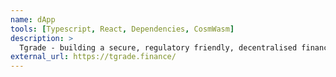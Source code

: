 ```yaml
---
name: dApp
tools: [Typescript, React, Dependencies, CosmWasm]
description: >
  Tgrade - building a secure, regulatory friendly, decentralised finance platform.
external_url: https://tgrade.finance/
---
```

